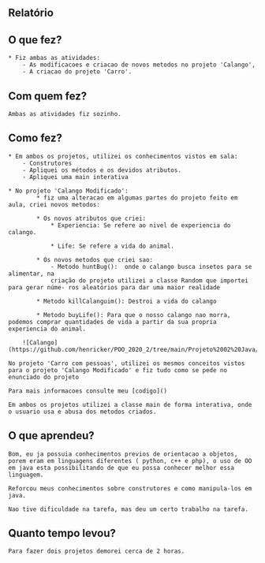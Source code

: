 ## Relatório

## O que fez?
    * Fiz ambas as atividades:
        - As modificacoes e criacao de novos metodos no projeto 'Calango', 
        - A criacao do projeto 'Carro'.

## Com quem fez?
    Ambas as atividades fiz sozinho.
    
## Como fez?

    * Em ambos os projetos, utilizei os conhecimentos vistos em sala:
        - Construtores
        - Apliquei os métodos e os devidos atributos.
        - Apliquei uma main interativa
    
    * No projeto 'Calango Modificado':
            * fiz uma alteracao em algumas partes do projeto feito em aula, criei novos metodos:
            
            * Os novos atributos que criei:
                * Experiencia: Se refere ao nivel de experiencia do calango.

                * Life: Se refere a vida do animal.
            
            * Os novos metodos que criei sao:
                - Metodo huntBug():  onde o calango busca insetos para se alimentar, na
                criação do projeto utilizei a classe Random que importei para gerar núme- ros aleatórios para dar uma maior realidade
            
            * Metodo killCalanguim(): Destroi a vida do calango

            * Metodo buyLife(): Para que o nosso calango nao morra, podemos comprar quantidades de vida a partir da sua propria experiencia do animal.
        
        ![Calango](https://github.com/henricker/POO_2020_2/tree/main/Projeto%2002%20Java/Calango%20Modificado)

    No projeto 'Carro com pessoas', utilizei os mesmos conceitos vistos para o projeto 'Calango Modificado' e fiz tudo como se pede no enunciado do projeto

    Para mais informacoes consulte meu [codigo]()

    Em ambos os projetos utilizei a classe main de forma interativa, onde o usuario usa e abusa dos metodos criados.
    
## O que aprendeu?
    Bom, eu ja possuia conhecimentos previos de orientacao a objetos, porem eram em linguagens diferentes ( python, c++ e php), o uso de OO em java esta possibilitando de que eu possa conhecer melhor essa linguagem.
    
    Reforcou meus conhecimentos sobre construtores e como manipula-los em java.
    
    Nao tive dificuldade na tarefa, mas deu um certo trabalho na tarefa.
    
## Quanto tempo levou?
    Para fazer dois projetos demorei cerca de 2 horas.